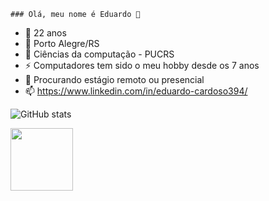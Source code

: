     ### Olá, meu nome é Eduardo 👋
- 👴 22 anos
- 🌆 Porto Alegre/RS
- 🌱 Ciências da computação - PUCRS
- ⚡ Computadores tem sido o meu hobby desde os 7 anos 
- 🔭 Procurando estágio remoto ou presencial
- 📫 https://www.linkedin.com/in/eduardo-cardoso394/

![GitHub stats](https://github-readme-stats.vercel.app/api?username=Edwardo394&show_icons=true&theme=radical)
<div>
  <a href="https://www.credly.com/badges/2f9e8f06-9f60-40c4-acc5-8da218b20156/public_url">
  <img height="100em" src="https://images.credly.com/size/110x110/images/3be57d7c-55de-4119-9ca9-738e20c0fae0/Scrum-Foundation-Professional-Certificate-SFPC-2021_.png"
</div>
  
  

